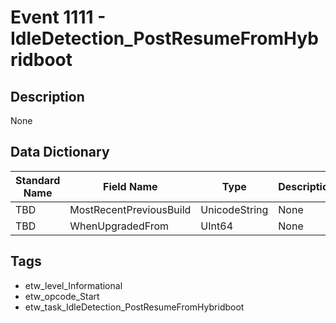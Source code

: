 # Event 1111 - IdleDetection_PostResumeFromHybridboot

## Description
None

## Data Dictionary
|Standard Name|Field Name|Type|Description|Sample Value|
|---|---|---|---|---|
|TBD|MostRecentPreviousBuild|UnicodeString|None|`None`|
|TBD|WhenUpgradedFrom|UInt64|None|`None`|

## Tags
* etw_level_Informational
* etw_opcode_Start
* etw_task_IdleDetection_PostResumeFromHybridboot